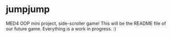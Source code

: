 jumpjump
========

MED4 OOP mini project, side-scroller game!
This will be the README file of our future game. Everything is a work in progress. :)
